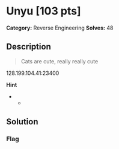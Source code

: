 # Unyu [103 pts]

**Category:** Reverse Engineering
**Solves:** 48

## Description
>Cats are cute, really really cute

128.199.104.41:23400

**Hint**
* -

## Solution

### Flag

